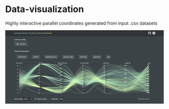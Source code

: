 # Data-visualization
Highly interactive parallel coordinates generated from input .csv datasets

![Screenshot](screenshot.png)
